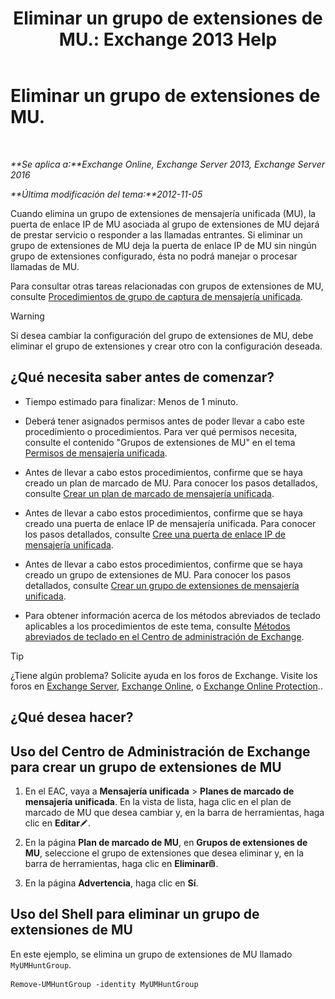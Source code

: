﻿---
title: 'Eliminar un grupo de extensiones de MU.: Exchange 2013 Help'
TOCTitle: Eliminar un grupo de extensiones de MU.
ms:assetid: 11ac102d-b58d-486c-85b6-e096428e556d
ms:mtpsurl: https://technet.microsoft.com/es-es/library/Aa996318(v=EXCHG.150)
ms:contentKeyID: 50556742
ms.date: 05/22/2018
mtps_version: v=EXCHG.150
ms.translationtype: MT
---

# Eliminar un grupo de extensiones de MU.

 

_**Se aplica a:**Exchange Online, Exchange Server 2013, Exchange Server 2016_

_**Última modificación del tema:**2012-11-05_

Cuando elimina un grupo de extensiones de mensajería unificada (MU), la puerta de enlace IP de MU asociada al grupo de extensiones de MU dejará de prestar servicio o responder a las llamadas entrantes. Si eliminar un grupo de extensiones de MU deja la puerta de enlace IP de MU sin ningún grupo de extensiones configurado, ésta no podrá manejar o procesar llamadas de MU.

Para consultar otras tareas relacionadas con grupos de extensiones de MU, consulte [Procedimientos de grupo de captura de mensajería unificada](um-hunt-group-procedures-exchange-2013-help.md).


> [!WARNING]
> Si desea cambiar la configuración del grupo de extensiones de MU, debe eliminar el grupo de extensiones y crear otro con la configuración deseada.



## ¿Qué necesita saber antes de comenzar?

  - Tiempo estimado para finalizar: Menos de 1 minuto.

  - Deberá tener asignados permisos antes de poder llevar a cabo este procedimiento o procedimientos. Para ver qué permisos necesita, consulte el contenido "Grupos de extensiones de MU" en el tema [Permisos de mensajería unificada](unified-messaging-permissions-exchange-2013-help.md).

  - Antes de llevar a cabo estos procedimientos, confirme que se haya creado un plan de marcado de MU. Para conocer los pasos detallados, consulte [Crear un plan de marcado de mensajería unificada](create-a-um-dial-plan-exchange-2013-help.md).

  - Antes de llevar a cabo estos procedimientos, confirme que se haya creado una puerta de enlace IP de mensajería unificada. Para conocer los pasos detallados, consulte [Cree una puerta de enlace IP de mensajería unificada](create-a-um-ip-gateway-exchange-2013-help.md).

  - Antes de llevar a cabo estos procedimientos, confirme que se haya creado un grupo de extensiones de MU. Para conocer los pasos detallados, consulte [Crear un grupo de extensiones de mensajería unificada](create-a-um-hunt-group-exchange-2013-help.md).

  - Para obtener información acerca de los métodos abreviados de teclado aplicables a los procedimientos de este tema, consulte [Métodos abreviados de teclado en el Centro de administración de Exchange](keyboard-shortcuts-in-the-exchange-admin-center-exchange-online-protection-help.md).


> [!TIP]
> ¿Tiene algún problema? Solicite ayuda en los foros de Exchange. Visite los foros en <A href="https://go.microsoft.com/fwlink/p/?linkid=60612">Exchange Server</A>, <A href="https://go.microsoft.com/fwlink/p/?linkid=267542">Exchange Online</A>, o <A href="https://go.microsoft.com/fwlink/p/?linkid=285351">Exchange Online Protection</A>..



## ¿Qué desea hacer?

## Uso del Centro de Administración de Exchange para crear un grupo de extensiones de MU

1.  En el EAC, vaya a **Mensajería unificada** \> **Planes de marcado de mensajería unificada**. En la vista de lista, haga clic en el plan de marcado de MU que desea cambiar y, en la barra de herramientas, haga clic en **Editar**![Icono Editar](images/Bb124582.6f53ccb2-1f13-4c02-bea0-30690e6ea71d(EXCHG.150).gif "Icono Editar").

2.  En la página **Plan de marcado de MU**, en **Grupos de extensiones de MU**, seleccione el grupo de extensiones que desea eliminar y, en la barra de herramientas, haga clic en **Eliminar**![Eliminar icono](images/Dd979797.14f639f6-61e8-4418-bbfb-0db14de9d2f5(EXCHG.150).gif "Eliminar icono").

3.  En la página **Advertencia**, haga clic en **Sí**.

## Uso del Shell para eliminar un grupo de extensiones de MU

En este ejemplo, se elimina un grupo de extensiones de MU llamado `MyUMHuntGroup`.

    Remove-UMHuntGroup -identity MyUMHuntGroup

